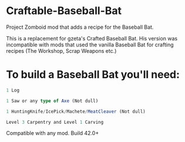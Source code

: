 # Craftable-Baseball-Bat
Project Zomboid mod that adds a recipe for the Baseball Bat.

This is a replacement for gzeta's Crafted Baseball Bat. 
His version was incompatible with mods that used the vanilla Baseball Bat for crafting recipes (The Workshop, Scrap Weapons etc.)

# To build a Baseball Bat you'll need:
```ts
1 Log

1 Saw or any type of Axe (Not dull)

1 HuntingKnife/IcePick/Machete/MeatCleaver (Not dull)

Level 3 Carpentry and Level 1 Carving
```

Compatible with any mod. Build 42.0+
